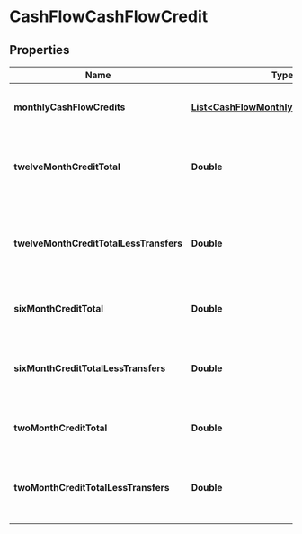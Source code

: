 

# CashFlowCashFlowCredit


## Properties

| Name | Type | Description | Notes |
|------------ | ------------- | ------------- | -------------|
|**monthlyCashFlowCredits** | [**List&lt;CashFlowMonthlyCashFlowCredits&gt;**](CashFlowMonthlyCashFlowCredits.md) | List of attributes for each month |  |
|**twelveMonthCreditTotal** | **Double** | Sum of all credit transactions for each month by account |  [optional] |
|**twelveMonthCreditTotalLessTransfers** | **Double** | Sum of all monthly credit transactions without transfers for the account |  [optional] |
|**sixMonthCreditTotal** | **Double** | Sum of six month credit transactions |  [optional] |
|**sixMonthCreditTotalLessTransfers** | **Double** | Sum of six month credit transactions without transfers |  [optional] |
|**twoMonthCreditTotal** | **Double** | Sum of two month credit transactions |  [optional] |
|**twoMonthCreditTotalLessTransfers** | **Double** | Sum of two month credit transactions without transfers |  [optional] |



